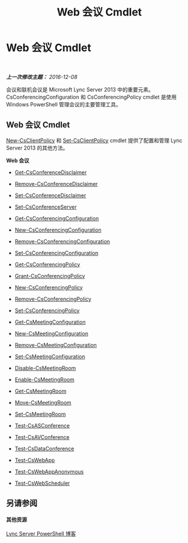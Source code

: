 ﻿---
title: Web 会议 Cmdlet
TOCTitle: Web 会议 Cmdlet
ms:assetid: dac4d934-1500-4799-be4d-82809d4e7eb3
ms:mtpsurl: https://technet.microsoft.com/zh-cn/library/Gg415675(v=OCS.15)
ms:contentKeyID: 49314434
ms.date: 12/10/2016
mtps_version: v=OCS.15
ms.translationtype: HT
---

# Web 会议 Cmdlet

 

_**上一次修改主题：** 2016-12-08_

会议和联机会议是 Microsoft Lync Server 2013 中的重要元素。CsConferencingConfiguration 和 CsConferencingPolicy cmdlet 是使用 Windows PowerShell 管理会议的主要管理工具。

## Web 会议 Cmdlet

[New-CsClientPolicy](new-csclientpolicy.md) 和 [Set-CsClientPolicy](set-csclientpolicy.md) cmdlet 提供了配置和管理 Lync Server 2013 的其他方法。

**Web 会议**

  -   
    [Get-CsConferenceDisclaimer](get-csconferencedisclaimer.md)

  -   
    [Remove-CsConferenceDisclaimer](remove-csconferencedisclaimer.md)

  -   
    [Set-CsConferenceDisclaimer](set-csconferencedisclaimer.md)

  -   
    [Set-CsConferenceServer](set-csconferenceserver.md)

  -   
    [Get-CsConferencingConfiguration](get-csconferencingconfiguration.md)

  -   
    [New-CsConferencingConfiguration](new-csconferencingconfiguration.md)

  -   
    [Remove-CsConferencingConfiguration](remove-csconferencingconfiguration.md)

  -   
    [Set-CsConferencingConfiguration](set-csconferencingconfiguration.md)

  -   
    [Get-CsConferencingPolicy](get-csconferencingpolicy.md)

  -   
    [Grant-CsConferencingPolicy](grant-csconferencingpolicy.md)

  -   
    [New-CsConferencingPolicy](new-csconferencingpolicy.md)

  -   
    [Remove-CsConferencingPolicy](remove-csconferencingpolicy.md)

  -   
    [Set-CsConferencingPolicy](set-csconferencingpolicy.md)

  -   
    [Get-CsMeetingConfiguration](get-csmeetingconfiguration.md)

  -   
    [New-CsMeetingConfiguration](new-csmeetingconfiguration.md)

  -   
    [Remove-CsMeetingConfiguration](remove-csmeetingconfiguration.md)

  -   
    [Set-CsMeetingConfiguration](set-csmeetingconfiguration.md)

  - [Disable-CsMeetingRoom](disable-csmeetingroom.md)

  - [Enable-CsMeetingRoom](enable-csmeetingroom.md)

  - [Get-CsMeetingRoom](get-csmeetingroom.md)

  - [Move-CsMeetingRoom](Move-CsMeetingRoom.md)

  - [Set-CsMeetingRoom](set-csmeetingroom.md)

  -   
    [Test-CsASConference](test-csasconference.md)

  -   
    [Test-CsAVConference](test-csavconference.md)

  -   
    [Test-CsDataConference](test-csdataconference.md)

  -   
    [Test-CsWebApp](test-cswebapp.md)

  -   
    [Test-CsWebAppAnonymous](test-cswebappanonymous.md)

  -   
    [Test-CsWebScheduler](test-cswebscheduler.md)

## 另请参阅

#### 其他资源

[Lync Server PowerShell 博客](http://go.microsoft.com/fwlink/?linkid=203150%26clcid=0x804)

